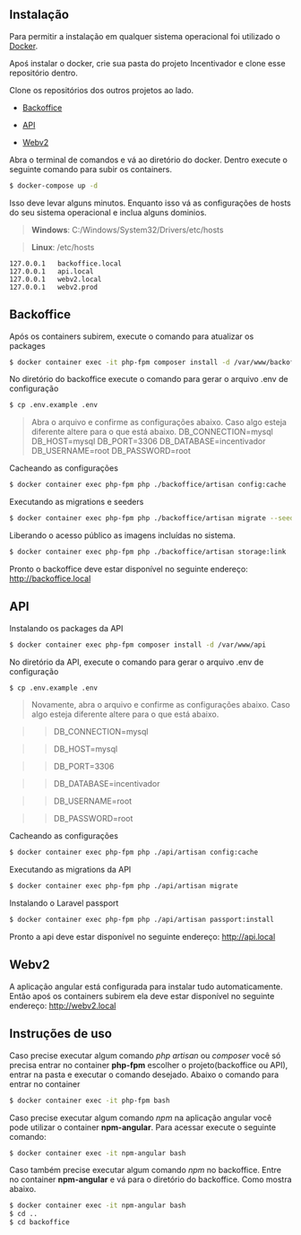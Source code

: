 ## Instalação

Para permitir a instalação em qualquer sistema operacional foi utilizado o [Docker](https://www.docker.com/products/docker-desktop).

Apoś instalar o docker, crie sua pasta do projeto Incentivador e clone esse repositório dentro.

Clone os repositórios dos outros projetos ao lado.

- [Backoffice](https://bitbucket.org/Incentivadorvendas/backoffice/src/master/)

- [API](https://bitbucket.org/Incentivadorvendas/api/src/master/)

- [Webv2](https://bitbucket.org/Incentivadorvendas/webv2/src/master/)


Abra o terminal de comandos e vá ao diretório do docker. Dentro execute o seguinte comando para subir os containers.
```bash
$ docker-compose up -d
```

Isso deve levar alguns minutos. Enquanto isso vá as configurações de hosts do seu sistema operacional e inclua alguns dominios.
> **Windows**: C:/Windows/System32/Drivers/etc/hosts

> **Linux**: /etc/hosts
```text
127.0.0.1	backoffice.local
127.0.0.1	api.local
127.0.0.1	webv2.local
127.0.0.1	webv2.prod
```

## Backoffice

Após os containers subirem, execute o comando para atualizar os packages
```bash
$ docker container exec -it php-fpm composer install -d /var/www/backoffice
```

No diretório do backoffice execute o comando para gerar o arquivo .env de configuração
```bash
$ cp .env.example .env
```
> Abra o arquivo e confirme as configurações abaixo. Caso algo esteja diferente altere para o que está abaixo.
DB_CONNECTION=mysql
DB_HOST=mysql
DB_PORT=3306
DB_DATABASE=incentivador
DB_USERNAME=root
DB_PASSWORD=root

Cacheando as configurações
```bash
$ docker container exec php-fpm php ./backoffice/artisan config:cache
```

Executando as migrations e seeders
```bash
$ docker container exec php-fpm php ./backoffice/artisan migrate --seed
```

Liberando o acesso público as imagens incluídas no sistema.
```bash
$ docker container exec php-fpm php ./backoffice/artisan storage:link
```

Pronto o backoffice deve estar disponível no seguinte endereço: http://backoffice.local

## API

Instalando os packages da API
```bash
$ docker container exec php-fpm composer install -d /var/www/api 
```

No diretório da API, execute o comando para gerar o arquivo .env de configuração 
```bash
$ cp .env.example .env
```
> Novamente, abra o arquivo e confirme as configurações abaixo. Caso algo esteja diferente altere para o que está abaixo.

>>DB_CONNECTION=mysql

>>DB_HOST=mysql

>>DB_PORT=3306

>>DB_DATABASE=incentivador

>>DB_USERNAME=root

>>DB_PASSWORD=root


Cacheando as configurações
```bash
$ docker container exec php-fpm php ./api/artisan config:cache
```

Executando as migrations da API
```bash
$ docker container exec php-fpm php ./api/artisan migrate
```

Instalando o Laravel passport
```bash
$ docker container exec php-fpm php ./api/artisan passport:install
```

Pronto a api deve estar disponível no seguinte endereço: http://api.local

## Webv2

A aplicação angular está configurada para instalar tudo automaticamente. Então apoś os containers subirem
ela deve estar disponível no seguinte endereço: http://webv2.local

## Instruções de uso

Caso precise executar algum comando *php artisan* ou *composer* você só precisa entrar no container **php-fpm** escolher o projeto(backoffice ou API), entrar na pasta e executar o comando desejado. Abaixo o comando para entrar no container
```bash
$ docker container exec -it php-fpm bash
```

Caso precise executar algum comando *npm* na aplicação angular você pode utilizar o container **npm-angular**. 
Para acessar execute o seguinte comando:
```bash
$ docker container exec -it npm-angular bash
```

Caso também precise executar algum comando *npm* no backoffice. Entre no container **npm-angular** e vá para o diretório do backoffice. Como mostra abaixo.
```bash
$ docker container exec -it npm-angular bash
$ cd ..
$ cd backoffice
```
